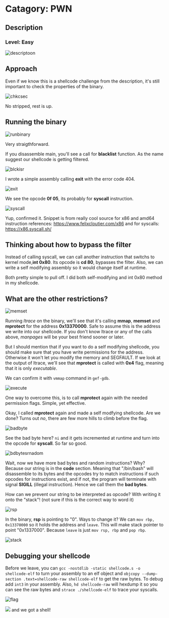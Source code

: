 # Catagory: PWN
## Description
### Level: Easy

![descriptoon](https://github.com/user-attachments/assets/340cad2d-56ad-4d30-95a4-044895d56838)

## Approach

Even if we know this is a shellcode challenge from the description, it's still important to check the properties of the binary.

![chkcsec](https://github.com/user-attachments/assets/eee19196-3b70-4c93-a55a-35598c351996)

No stripped, rest is up. 

## Running the binary

![runbinary](https://github.com/user-attachments/assets/0c5dc3b7-09f7-4603-ae42-309ed8e725c1)

Very straigthforward.

If you disassemble main, you'll see a call for **blacklist** function. As the name suggest our shellcode is getting filtered.

![blckisr](https://github.com/user-attachments/assets/cc547734-8802-45fa-ae08-964176407fcc)

I wrote a simple assembly calling **exit** with the error code 404. 

![exit](https://github.com/user-attachments/assets/14670131-cc16-441e-a7ed-56c193f77d2a)

We see the opcode **0f 05**, its probably for **syscall** instruction. 

![syscall](https://github.com/user-attachments/assets/0eacb93e-b204-4450-a1c4-ec159d829173)

Yup, confirmed it. Snippet is from really cool source for x86 and amd64 instruction references: https://www.felixcloutier.com/x86
and for syscalls: https://x86.syscall.sh/

## Thinking about how to bypass the filter

Instead of calling syscall, we can call another instruction that switchs to kernel mode,**int 0x80**. Its opcode is **cd 80**, bypasses the filter. Also, we can write a self modifying assembly so it would change itself at runtime.

Both pretty simple to pull off. I did both self-modifying and int 0x80 method in my shellcode.

## What are the other restrictions?

![memset](https://github.com/user-attachments/assets/54cfd842-2657-4b55-924c-7ea72da8dbec)

Running *ltrace* on the binary, we'll see that it's calling **mmap**, **memset** and **mprotect** for the address **0x13370000**. Safe to assume this is the address we write into our shellcode. If you don't know ltrace or any of the calls above, *manpages* will be your best friend sooner or later. 


But I should mention that if you want to do a self modifying shellcode, you should make sure that you have write permissions for the address. Otherwise it won't let you modify the memory and SEGFAULT. If we look at the output of ltrace, we'll see that **mprotect** is called with **0x4** flag, meaning that it is only *executable*. 

We can confirm it with `vmmap` command in `gef-gdb`.

![execute](https://github.com/user-attachments/assets/749cf93c-73a6-405a-8f73-990416e1302d)

One way to overcome this, is to call **mprotect** again with the needed permission flags. Simple, yet effective. 

Okay, I called **mprotect** again and made a self modfying shellcode. Are we done? Turns out *no*, there are few more hills to climb before the flag.

![badbyte](https://github.com/user-attachments/assets/9b3d61d7-ec1f-483a-a7fc-d559ba2939a3)

See the bad byte here? `ni` and it gets incremented at runtime and turn into the opcode for **syscall**. So far so good.

![bdbytesrnadom](https://github.com/user-attachments/assets/faaebb9c-7685-4292-b681-4da8773accda)

Wait, now we have more bad bytes and random instructions? Why? Because our string is in the **code** section. Meaning that "/bin/bash" will disassemble to its bytes and the opcodes try to match instructions if such opcodes for instructions exist, and if not, the program will terminate with signal **SIGILL** (illegal instruction). Hence we call them the **bad bytes**. 

How can we prevent our string to be interpreted as opcode? With writing it onto the "stack"! (not sure if this is the correct way to word it)

![rsp](https://github.com/user-attachments/assets/b34a0ccf-91ef-4e48-99fb-366e0aa7f88c)

In the binary, **rsp** is pointing to "0". Ways to change it? We can `mov rbp, 0x13370000` so it holds the address and `leave`. This will make stack pointer to point "0x1337000". Because `leave` is just `mov rsp, rbp` and `pop rbp`. 

![stack](https://github.com/user-attachments/assets/bcf38830-bd95-4eff-8412-e699fda5912d)

## Debugging your shellcode

Before we leave, you can `gcc -nostdlib -static shellcode.s -o shellcode-elf` to turn your assembly to an elf object and `objcopy --dump-section .text=shellcode-raw shellcode-elf` to get the raw bytes. To debug add `int3` in your assembly. Also, `hd shellcode-raw` will hexdump it so you can see the raw bytes and `strace ./shellcode-elf` to trace your syscalls.

![flag](https://github.com/user-attachments/assets/3167bf08-b16b-4006-9121-409b65b28a73)


<img src="https://i.pinimg.com/originals/5d/87/fa/5d87fac506f1a616f64038461e18dc42.gif"/>
and we got a shell!






